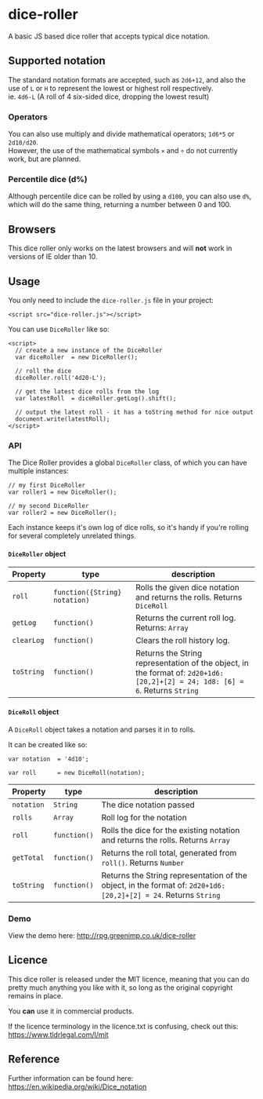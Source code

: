 # dice-roller

A basic JS based dice roller that accepts typical dice notation.


## Supported notation

The standard notation formats are accepted, such as `2d6+12`, and also the use of `L` or `H` to represent the lowest or highest roll respectively.  
ie. `4d6-L` (A roll of 4 six-sided dice, dropping the lowest result)


### Operators

You can also use multiply and divide mathematical operators; `1d6*5` or `2d10/d20`.  
However, the use of the mathematical symbols `×` and `÷` do not currently work, but are planned.


### Percentile dice (d%)

Although percentile dice can be rolled by using a `d100`, you can also use `d%`, which will do the same thing, returning a number between 0 and 100.


## Browsers

This dice roller only works on the latest browsers and will **not** work in versions of IE older than 10.

## Usage

You only need to include the `dice-roller.js` file in your project:

```<script src="dice-roller.js"></script>```

You can use `DiceRoller` like so:

```
<script>
  // create a new instance of the DiceRoller
  var diceRoller  = new DiceRoller();

  // roll the dice
  diceRoller.roll('4d20-L');
  
  // get the latest dice rolls from the log
  var latestRoll  = diceRoller.getLog().shift();
  
  // output the latest roll - it has a toString method for nice output
  document.write(latestRoll);
</script>
```

### API

The Dice Roller provides a global `DiceRoller` class, of which you can have multiple instances:

```
// my first DiceRoller
var roller1 = new DiceRoller();

// my second DiceRoller
var roller2 = new DiceRoller();
```

Each instance keeps it's own log of dice rolls, so it's handy if you're rolling for several completely unrelated things.

#### `DiceRoller` object

| Property   | type                          | description                                                                                                                    |
| ---------- | ----------------------------- | ------------------------------------------------------------------------------------------------------------------------------ |
| `roll`     | `function({String} notation)` | Rolls the given dice notation and returns the rolls. Returns `DiceRoll`                                                        |
| `getLog`   | `function()`                  | Returns the current roll log. Returns: `Array`                                                                                 |
| `clearLog` | `function()`                  | Clears the roll history log.                                                                                                   |
| `toString` | `function()`                  | Returns the String representation of the object, in the format of: `2d20+1d6: [20,2]+[2] = 24; 1d8: [6] = 6`. Returns `String` |


#### `DiceRoll` object

A `DiceRoll` object takes a notation and parses it in to rolls.

It can be created like so:

```
var notation  = '4d10';

var roll      = new DiceRoll(notation);
```

| Property   | type         | description                                                                                                      |
| ---------- | ------------ | ---------------------------------------------------------------------------------------------------------------- |
| `notation` | `String`     | The dice notation passed                                                                                         |
| `rolls`    | `Array`      | Roll log for the notation                                                                                        |
| `roll`     | `function()` | Rolls the dice for the existing notation and returns the rolls. Returns `Array`                                  |
| `getTotal` | `function()` | Returns the roll total, generated from `roll()`. Returns `Number`                                                |
| `toString` | `function()` | Returns the String representation of the object, in the format of: `2d20+1d6: [20,2]+[2] = 24`. Returns `String` |


### Demo

View the demo here: http://rpg.greenimp.co.uk/dice-roller


## Licence

This dice roller is released under the MIT licence, meaning that you can do pretty much anything you like with it, so long as the original copyright remains in place.

You **can** use it in commercial products.

If the licence terminology in the licence.txt is confusing, check out this: https://www.tldrlegal.com/l/mit


## Reference

Further information can be found here: https://en.wikipedia.org/wiki/Dice_notation
